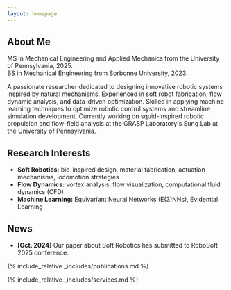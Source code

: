 ```yaml
---
layout: homepage
---
```


## About Me

MS in Mechanical Engineering and Applied Mechanics from the University of Pennsylvania, 2025.  
BS in Mechanical Engineering from Sorbonne University, 2023.

A passionate researcher dedicated to designing innovative robotic systems inspired by natural mechanisms. Experienced in soft robot fabrication, flow dynamic analysis, and data-driven optimization. Skilled in applying machine learning techniques to optimize robotic control systems and streamline simulation development. Currently working on squid-inspired robotic propulsion and flow-field analysis at the GRASP Laboratory's Sung Lab at the University of Pennsylvania.

## Research Interests

- **Soft Robotics:** bio-inspired design, material fabrication, actuation mechanisms, locomotion strategies
- **Flow Dynamics:** vortex analysis, flow visualization, computational fluid dynamics (CFD)
- **Machine Learning:** Equivariant Neural Networks (E(3)NNs), Evidential Learning

## News

- **[Oct. 2024]** Our paper about Soft Robotics has submitted to RoboSoft 2025 conference.

{% include_relative _includes/publications.md %}

{% include_relative _includes/services.md %}
